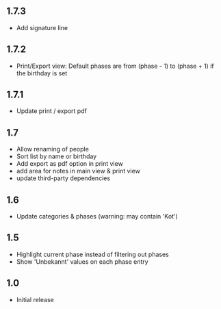 ## 1.7.3

- Add signature line

## 1.7.2

- Print/Export view: Default phases are from (phase - 1) to (phase + 1) if the birthday is set

## 1.7.1

- Update print / export pdf

## 1.7

- Allow renaming of people
- Sort list by name or birthday
- Add export as pdf option in print view
- add area for notes in main view & print view
- update third-party dependencies

## 1.6

- Update categories & phases (warning: may contain 'Kot')

## 1.5

- Highlight current phase instead of filtering out phases
- Show 'Unbekannt' values on each phase entry

## 1.0

- Initial release
